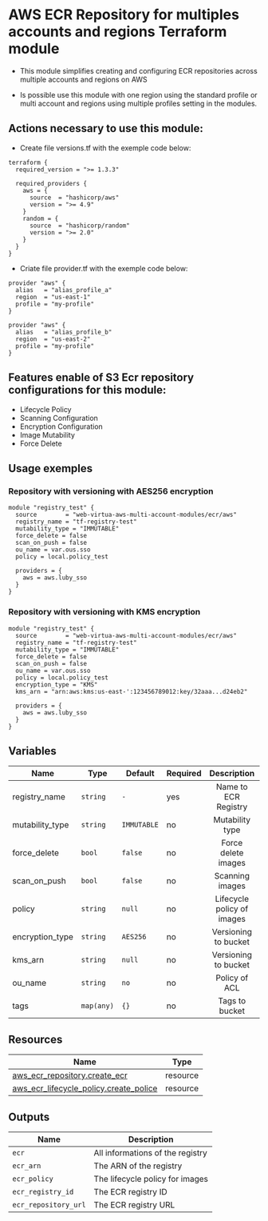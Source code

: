 # AWS ECR Repository for multiples accounts and regions Terraform module
* This module simplifies creating and configuring ECR repositories across multiple accounts and regions on AWS

* Is possible use this module with one region using the standard profile or multi account and regions using multiple profiles setting in the modules.

## Actions necessary to use this module:

* Create file versions.tf with the exemple code below:
```hcl
terraform {
  required_version = ">= 1.3.3"

  required_providers {
    aws = {
      source  = "hashicorp/aws"
      version = ">= 4.9"
    }
    random = {
      source  = "hashicorp/random"
      version = ">= 2.0"
    }
  }
}
```

* Criate file provider.tf with the exemple code below:
```hcl
provider "aws" {
  alias   = "alias_profile_a"
  region  = "us-east-1"
  profile = "my-profile"
}

provider "aws" {
  alias   = "alias_profile_b"
  region  = "us-east-2"
  profile = "my-profile"
}
```


## Features enable of S3 Ecr repository configurations for this module:

- Lifecycle Policy
- Scanning Configuration
- Encryption Configuration
- Image Mutability
- Force Delete

## Usage exemples

### Repository with versioning with AES256 encryption

```hcl
module "registry_test" {
  source        = "web-virtua-aws-multi-account-modules/ecr/aws"
  registry_name = "tf-registry-test"
  mutability_type = "IMMUTABLE"
  force_delete = false
  scan_on_push = false
  ou_name = var.ous.sso
  policy = local.policy_test

  providers = {
    aws = aws.luby_sso
  }
}
```

### Repository with versioning with KMS encryption

```hcl
module "registry_test" {
  source        = "web-virtua-aws-multi-account-modules/ecr/aws"
  registry_name = "tf-registry-test"
  mutability_type = "IMMUTABLE"
  force_delete = false
  scan_on_push = false
  ou_name = var.ous.sso
  policy = local.policy_test
  encryption_type = "KMS"
  kms_arn = "arn:aws:kms:us-east-':123456789012:key/32aaa...d24eb2"

  providers = {
    aws = aws.luby_sso
  }
}
```

## Variables

| Name | Type | Default | Required | Description | Options |
|------|-------------|------|---------|:--------:|:--------|
| registry_name | `string` | `-` | yes | Name to ECR Registry | `-` |
| mutability_type | `string` | `IMMUTABLE` | no | Mutability type | `*`MUTABLE<br> `*`IMMUTABLE<br> |
| force_delete | `bool` | `false` | no | Force delete images | `*`false <br> `*`true |
| scan_on_push | `bool` | `false` | no | Scanning images | `*`false <br> `*`true |
| policy | `string` | `null` | no |Lifecycle policy of images | `-` |
| encryption_type | `string` | `AES256` | no | Versioning to bucket | `*`AES256<br> `*`KMS<br> |
| kms_arn | `string` | `null` | no | Versioning to bucket | `-` |
| ou_name | `string` | `no` | no | Policy of ACL | `-` |
| tags | `map(any)` | `{}` | no | Tags to bucket | `-` |


## Resources

| Name | Type |
|------|------|
| [aws_ecr_repository.create_ecr](https://registry.terraform.io/providers/hashicorp/aws/latest/docs/resources/ecr_repository) | resource |
| [aws_ecr_lifecycle_policy.create_police](https://registry.terraform.io/providers/hashicorp/aws/latest/docs/resources/ecr_lifecycle_policy) | resource |

## Outputs

| Name | Description |
|------|-------------|
| `ecr` | All informations of the registry |
| `ecr_arn` | The ARN of the registry |
| `ecr_policy` | The lifecycle policy for images |
| `ecr_registry_id` | The ECR registry ID |
| `ecr_repository_url` | The ECR registry URL |
